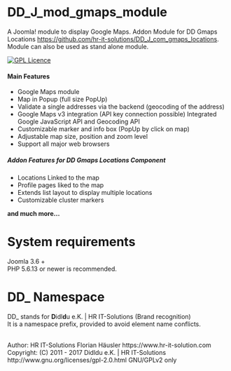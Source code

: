 # DD_J_mod_gmaps_module
 A Joomla! module to display Google Maps. Addon Module for DD Gmaps Locations https://github.com/hr-it-solutions/DD_J_com_gmaps_locations. Module can also be used as stand alone module.

[![GPL Licence](https://badges.frapsoft.com/os/gpl/gpl.png?v=102)](https://opensource.org/licenses/GPL-2.0/)

#### Main Features
- Google Maps module
- Map in Popup (full size PopUp)
- Validate a single addresses via the backend (geocoding of the address)
- Google Maps v3 integration (API key connection possible) Integrated Google JavaScript API and Geocoding API
- Customizable marker and info box (PopUp by click on map)
- Adjustable map size, position and zoom level
- Support all major web browsers

##### Addon Features for DD Gmaps Locations Component
- Locations Linked to the map
- Profile pages liked to the map
- Extends list layout to display multiple locations
- Customizable cluster markers

**and much more...**

# System requirements
Joomla 3.6 +                                                                                <br>
PHP 5.6.13 or newer is recommended.

# DD_ Namespace
DD_ stands for  **D**idl**d**u e.K. | HR IT-Solutions (Brand recognition)                   <br>
It is a namespace prefix, provided to avoid element name conflicts.

<br>
Author: HR IT-Solutions Florian Häusler https://www.hr-it-solution.com                      <br>
Copyright: (C) 2011 - 2017 Didldu e.K. | HR IT-Solutions                                    <br>
http://www.gnu.org/licenses/gpl-2.0.html GNU/GPLv2 only
